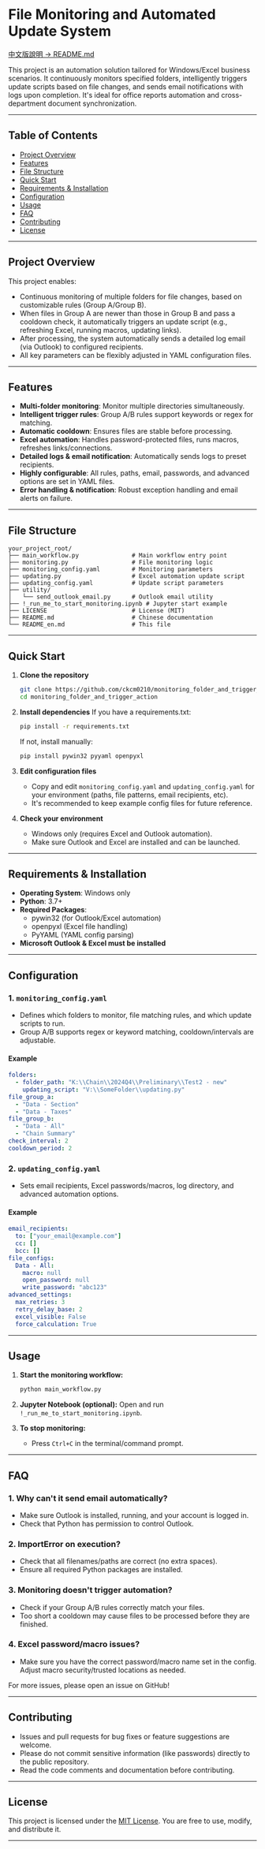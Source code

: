 # File Monitoring and Automated Update System  
[中文版說明 → README.md](README.md)

This project is an automation solution tailored for Windows/Excel business scenarios. It continuously monitors specified folders, intelligently triggers update scripts based on file changes, and sends email notifications with logs upon completion. It's ideal for office reports automation and cross-department document synchronization.

---

## Table of Contents
- [Project Overview](#project-overview)
- [Features](#features)
- [File Structure](#file-structure)
- [Quick Start](#quick-start)
- [Requirements & Installation](#requirements--installation)
- [Configuration](#configuration)
- [Usage](#usage)
- [FAQ](#faq)
- [Contributing](#contributing)
- [License](#license)

---

## Project Overview

This project enables:
- Continuous monitoring of multiple folders for file changes, based on customizable rules (Group A/Group B).
- When files in Group A are newer than those in Group B and pass a cooldown check, it automatically triggers an update script (e.g., refreshing Excel, running macros, updating links).
- After processing, the system automatically sends a detailed log email (via Outlook) to configured recipients.
- All key parameters can be flexibly adjusted in YAML configuration files.

---

## Features

- **Multi-folder monitoring**: Monitor multiple directories simultaneously.
- **Intelligent trigger rules**: Group A/B rules support keywords or regex for matching.
- **Automatic cooldown**: Ensures files are stable before processing.
- **Excel automation**: Handles password-protected files, runs macros, refreshes links/connections.
- **Detailed logs & email notification**: Automatically sends logs to preset recipients.
- **Highly configurable**: All rules, paths, email, passwords, and advanced options are set in YAML files.
- **Error handling & notification**: Robust exception handling and email alerts on failure.

---

## File Structure

```
your_project_root/
├── main_workflow.py               # Main workflow entry point
├── monitoring.py                  # File monitoring logic
├── monitoring_config.yaml         # Monitoring parameters
├── updating.py                    # Excel automation update script
├── updating_config.yaml           # Update script parameters
├── utility/
│   └── send_outlook_email.py      # Outlook email utility
├── !_run_me_to_start_monitoring.ipynb # Jupyter start example
├── LICENSE                        # License (MIT)
├── README.md                      # Chinese documentation
└── README_en.md                   # This file
```

---

## Quick Start

1. **Clone the repository**
    ```bash
    git clone https://github.com/ckcm0210/monitoring_folder_and_trigger_action.git
    cd monitoring_folder_and_trigger_action
    ```

2. **Install dependencies**
    If you have a requirements.txt:
    ```bash
    pip install -r requirements.txt
    ```
    If not, install manually:
    ```bash
    pip install pywin32 pyyaml openpyxl
    ```

3. **Edit configuration files**  
    - Copy and edit `monitoring_config.yaml` and `updating_config.yaml` for your environment (paths, file patterns, email recipients, etc).
    - It's recommended to keep example config files for future reference.

4. **Check your environment**
    - Windows only (requires Excel and Outlook automation).
    - Make sure Outlook and Excel are installed and can be launched.

---

## Requirements & Installation

- **Operating System**: Windows only
- **Python**: 3.7+
- **Required Packages**:
    - pywin32 (for Outlook/Excel automation)
    - openpyxl (Excel file handling)
    - PyYAML (YAML config parsing)
- **Microsoft Outlook & Excel must be installed**

---

## Configuration

### 1. `monitoring_config.yaml`
- Defines which folders to monitor, file matching rules, and which update scripts to run.
- Group A/B supports regex or keyword matching, cooldown/intervals are adjustable.

#### Example
```yaml
folders:
  - folder_path: "K:\\Chain\\2024Q4\\Preliminary\\Test2 - new"
    updating_script: "V:\\SomeFolder\\updating.py"
file_group_a:
  - "Data - Section"
  - "Data - Taxes"
file_group_b:
  - "Data - All"
  - "Chain Summary"
check_interval: 2
cooldown_period: 2
```

### 2. `updating_config.yaml`
- Sets email recipients, Excel passwords/macros, log directory, and advanced automation options.

#### Example
```yaml
email_recipients:
  to: ["your_email@example.com"]
  cc: []
  bcc: []
file_configs:
  Data - All:
    macro: null
    open_password: null
    write_password: "abc123"
advanced_settings:
  max_retries: 3
  retry_delay_base: 2
  excel_visible: False
  force_calculation: True
```

---

## Usage

1. **Start the monitoring workflow:**
    ```bash
    python main_workflow.py
    ```

2. **Jupyter Notebook (optional):**
    Open and run `!_run_me_to_start_monitoring.ipynb`.

3. **To stop monitoring:**
    - Press `Ctrl+C` in the terminal/command prompt.

---

## FAQ

### 1. Why can't it send email automatically?
- Make sure Outlook is installed, running, and your account is logged in.
- Check that Python has permission to control Outlook.

### 2. ImportError on execution?
- Check that all filenames/paths are correct (no extra spaces).
- Ensure all required Python packages are installed.

### 3. Monitoring doesn't trigger automation?
- Check if your Group A/B rules correctly match your files.
- Too short a cooldown may cause files to be processed before they are finished.

### 4. Excel password/macro issues?
- Make sure you have the correct password/macro name set in the config. Adjust macro security/trusted locations as needed.

For more issues, please open an issue on GitHub!

---

## Contributing

- Issues and pull requests for bug fixes or feature suggestions are welcome.
- Please do not commit sensitive information (like passwords) directly to the public repository.
- Read the code comments and documentation before contributing.

---

## License

This project is licensed under the [MIT License](LICENSE). You are free to use, modify, and distribute it.

---
